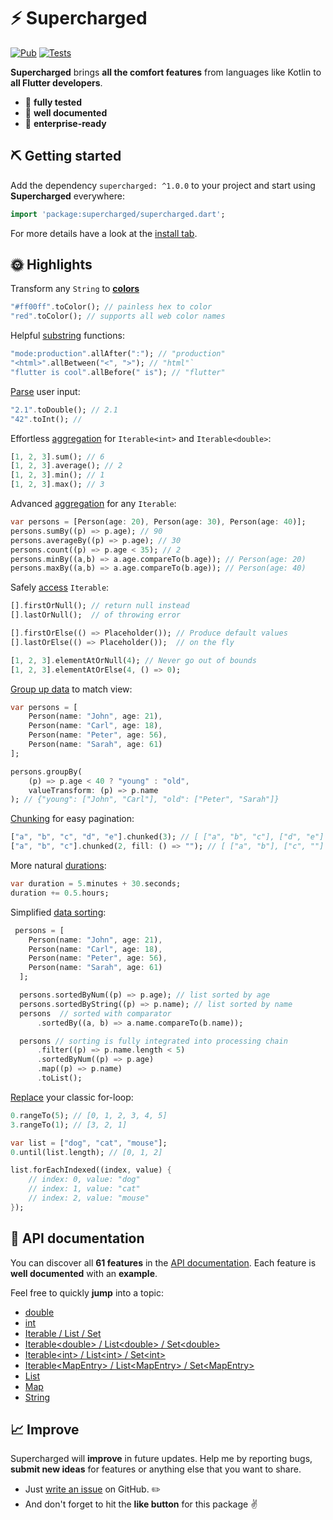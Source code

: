 # ⚡️ Supercharged

[![Pub](https://img.shields.io/pub/v/supercharged.svg)](https://pub.dartlang.org/packages/supercharged)
[![Tests](https://github.com/felixblaschke/supercharged/workflows/Tests/badge.svg)](https://github.com/felixblaschke/supercharged/actions?query=workflow%3ATests)

**Supercharged** brings **all the comfort features** from languages like Kotlin to **all Flutter developers**.

- 💪 **fully tested**
- 📝 **well documented**
- 💼 **enterprise-ready**

## ⛏️ Getting started

Add the dependency `supercharged: ^1.0.0` to your project and start using **Supercharged** everywhere:
```dart
import 'package:supercharged/supercharged.dart';
```

For more details have a look at the [install tab](https://pub.dev/packages/supercharged#-installing-tab-).


## 🌞 Highlights

Transform any `String` to **[colors](https://pub.dev/documentation/supercharged/latest/supercharged/String_/toColor.html)**
```dart
"#ff00ff".toColor(); // painless hex to color
"red".toColor(); // supports all web color names
```

Helpful [substring](https://pub.dev/documentation/supercharged/latest/supercharged/String_/allAfter.html) functions:
```dart
"mode:production".allAfter(":"); // "production"
"<html>".allBetween("<", ">"); // "html"`
"flutter is cool".allBefore(" is"); // "flutter"
```

[Parse](https://pub.dev/documentation/supercharged/latest/supercharged/String_/toDouble.html) user input:
```dart
"2.1".toDouble(); // 2.1
"42".toInt(); // 
```

Effortless [aggregation](https://pub.dev/documentation/supercharged/latest/supercharged/IterableOfInt_.html) for `Iterable<int>` and `Iterable<double>`:
```dart
[1, 2, 3].sum(); // 6
[1, 2, 3].average(); // 2
[1, 2, 3].min(); // 1
[1, 2, 3].max(); // 3
```

Advanced [aggregation](https://pub.dev/documentation/supercharged/latest/supercharged/Iterable_/sumBy.html) for any `Iterable`:
```dart
var persons = [Person(age: 20), Person(age: 30), Person(age: 40)];
persons.sumBy((p) => p.age); // 90
persons.averageBy((p) => p.age); // 30
persons.count((p) => p.age < 35); // 2
persons.minBy((a,b) => a.age.compareTo(b.age)); // Person(age: 20)
persons.maxBy((a,b) => a.age.compareTo(b.age)); // Person(age: 40)
```

Safely [access](https://pub.dev/documentation/supercharged/latest/supercharged/Iterable_/firstOrNull.html) `Iterable`:
```dart
[].firstOrNull(); // return null instead
[].lastOrNull();  // of throwing error

[].firstOrElse(() => Placeholder()); // Produce default values
[].lastOrElse(() => Placeholder());  // on the fly

[1, 2, 3].elementAtOrNull(4); // Never go out of bounds
[1, 2, 3].elementAtOrElse(4, () => 0);
```

[Group up data](https://pub.dev/documentation/supercharged/latest/supercharged/Iterable_/groupBy.html) to match view:
```dart
var persons = [
    Person(name: "John", age: 21),
    Person(name: "Carl", age: 18),
    Person(name: "Peter", age: 56),
    Person(name: "Sarah", age: 61)
];

persons.groupBy(
    (p) => p.age < 40 ? "young" : "old",
    valueTransform: (p) => p.name
); // {"young": ["John", "Carl"], "old": ["Peter", "Sarah"]}
```

[Chunking](https://pub.dev/documentation/supercharged/latest/supercharged/Iterable_/chunked.html) for easy pagination:
```dart
["a", "b", "c", "d", "e"].chunked(3); // [ ["a", "b", "c"], ["d", "e"] ]
["a", "b", "c"].chunked(2, fill: () => ""); // [ ["a", "b"], ["c", ""] ]
```

More natural [durations](https://pub.dev/documentation/supercharged/latest/supercharged/Int_/minutes.html):
```dart
var duration = 5.minutes + 30.seconds;
duration += 0.5.hours;
```

Simplified [data sorting](https://pub.dev/documentation/supercharged/latest/supercharged/Iterable_/sortedByNum.html):
```dart
 persons = [
    Person(name: "John", age: 21),
    Person(name: "Carl", age: 18),
    Person(name: "Peter", age: 56),
    Person(name: "Sarah", age: 61)
  ];

  persons.sortedByNum((p) => p.age); // list sorted by age
  persons.sortedByString((p) => p.name); // list sorted by name
  persons  // sorted with comparator
      .sortedBy((a, b) => a.name.compareTo(b.name));

  persons // sorting is fully integrated into processing chain
      .filter((p) => p.name.length < 5)
      .sortedByNum((p) => p.age)
      .map((p) => p.name)
      .toList();
```

[Replace](https://pub.dev/documentation/supercharged/latest/supercharged/Int_/rangeTo.html) your classic for-loop:
```dart
0.rangeTo(5); // [0, 1, 2, 3, 4, 5]
3.rangeTo(1); // [3, 2, 1]

var list = ["dog", "cat", "mouse"];
0.until(list.length); // [0, 1, 2]

list.forEachIndexed((index, value) {
    // index: 0, value: "dog"
    // index: 1, value: "cat"
    // index: 2, value: "mouse"
});
```

## 📑 API documentation

You can discover all **61 features** in the [API documentation](https://pub.dev/documentation/supercharged/latest/supercharged/supercharged-library.html).
Each feature is **well documented** with an **example**.

Feel free to quickly **jump** into a topic:

- [double](https://pub.dev/documentation/supercharged/latest/supercharged/Double_.html)
- [int](https://pub.dev/documentation/supercharged/latest/supercharged/Int_.html)
- [Iterable / List / Set](https://pub.dev/documentation/supercharged/latest/supercharged/Iterable_.html)
- [Iterable\<double\> / List\<double\> / Set\<double\>](https://pub.dev/documentation/supercharged/latest/supercharged/IterableOfDouble_.html)
- [Iterable\<int\> / List\<int\> / Set\<int\>](https://pub.dev/documentation/supercharged/latest/supercharged/IterableOfInt_.html)
- [Iterable\<MapEntry\> / List\<MapEntry\> / Set\<MapEntry\>](https://pub.dev/documentation/supercharged/latest/supercharged/IterableOfMapEntry_.html)
- [List](https://pub.dev/documentation/supercharged/latest/supercharged/List_.html)
- [Map](https://pub.dev/documentation/supercharged/latest/supercharged/Map_.html)
- [String](https://pub.dev/documentation/supercharged/latest/supercharged/String_.html)


## 📈 Improve

Supercharged will **improve** in future updates. Help me by reporting bugs, **submit new ideas** for features or anything else that you want to share.

- Just [write an issue](https://github.com/felixblaschke/supercharged/issues) on GitHub. ✏️
- And don't forget to hit the **like button** for this package ✌️
